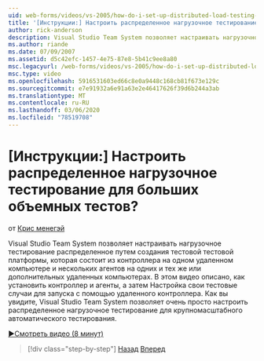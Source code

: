 ```yaml
---
uid: web-forms/videos/vs-2005/how-do-i-set-up-distributed-load-testing-for-high-volume-tests
title: '[Инструкции:] Настроить распределенное нагрузочное тестирование для больших объемных тестов? | Документы Майкрософт'
author: rick-anderson
description: Visual Studio Team System позволяет настраивать нагрузочное тестирование распределенное путем создания тестовой тестовой платформы, которая состоит из контроллера на одном удаленном компьютере и мултипл...
ms.author: riande
ms.date: 07/09/2007
ms.assetid: d5c42efc-1457-4e75-87e8-5b41c9ee8a80
msc.legacyurl: /web-forms/videos/vs-2005/how-do-i-set-up-distributed-load-testing-for-high-volume-tests
msc.type: video
ms.openlocfilehash: 5916531603ed66c8e0a9448c168cb81f673e129c
ms.sourcegitcommit: e7e91932a6e91a63e2e46417626f39d6b244a3ab
ms.translationtype: MT
ms.contentlocale: ru-RU
ms.lasthandoff: 03/06/2020
ms.locfileid: "78519708"
---
```

# <a name="how-do-i-set-up-distributed-load-testing-for-high-volume-tests"></a>[Инструкции:] Настроить распределенное нагрузочное тестирование для больших объемных тестов?

от [Крис менегэй](https://twitter.com/CMenegay)

Visual Studio Team System позволяет настраивать нагрузочное тестирование распределенное путем создания тестовой тестовой платформы, которая состоит из контроллера на одном удаленном компьютере и нескольких агентов на одних и тех же или дополнительных удаленных компьютерах. В этом видео описано, как установить контроллер и агенты, а затем Настройка свои тестовые случаи для запуска с помощью удаленного контроллера. Как вы увидите, Visual Studio Team System позволяет очень просто настроить распределенное нагрузочное тестирование для крупномасштабного автоматического тестирования.

[&#9654;Смотреть видео (8 минут)](https://channel9.msdn.com/Blogs/ASP-NET-Site-Videos/how-do-i-set-up-distributed-load-testing-for-high-volume-tests)

> [!div class="step-by-step"]
> [Назад](how-do-i-tune-web-application-performance-with-profiling.md)
> [Вперед](how-do-i-enforce-coding-standards-with-code-analysis.md)
